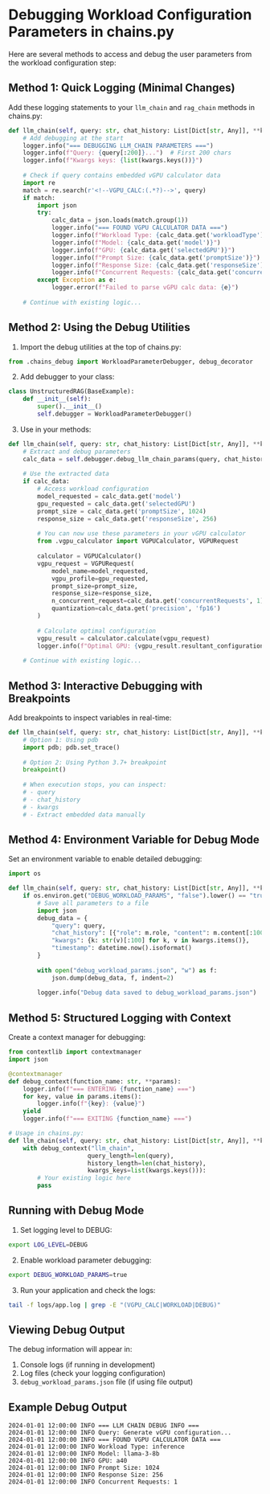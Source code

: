 # Debugging Workload Configuration Parameters in chains.py

Here are several methods to access and debug the user parameters from the workload configuration step:

## Method 1: Quick Logging (Minimal Changes)

Add these logging statements to your `llm_chain` and `rag_chain` methods in chains.py:

```python
def llm_chain(self, query: str, chat_history: List[Dict[str, Any]], **kwargs) -> Generator[str, None, None]:
    # Add debugging at the start
    logger.info("=== DEBUGGING LLM_CHAIN PARAMETERS ===")
    logger.info(f"Query: {query[:200]}...")  # First 200 chars
    logger.info(f"Kwargs keys: {list(kwargs.keys())}")
    
    # Check if query contains embedded vGPU calculator data
    import re
    match = re.search(r'<!--VGPU_CALC:(.*?)-->', query)
    if match:
        import json
        try:
            calc_data = json.loads(match.group(1))
            logger.info("=== FOUND VGPU CALCULATOR DATA ===")
            logger.info(f"Workload Type: {calc_data.get('workloadType')}")
            logger.info(f"Model: {calc_data.get('model')}")
            logger.info(f"GPU: {calc_data.get('selectedGPU')}")
            logger.info(f"Prompt Size: {calc_data.get('promptSize')}")
            logger.info(f"Response Size: {calc_data.get('responseSize')}")
            logger.info(f"Concurrent Requests: {calc_data.get('concurrentRequests')}")
        except Exception as e:
            logger.error(f"Failed to parse vGPU calc data: {e}")
    
    # Continue with existing logic...
```

## Method 2: Using the Debug Utilities

1. Import the debug utilities at the top of chains.py:
```python
from .chains_debug import WorkloadParameterDebugger, debug_decorator
```

2. Add debugger to your class:
```python
class UnstructuredRAG(BaseExample):
    def __init__(self):
        super().__init__()
        self.debugger = WorkloadParameterDebugger()
```

3. Use in your methods:
```python
def llm_chain(self, query: str, chat_history: List[Dict[str, Any]], **kwargs) -> Generator[str, None, None]:
    # Extract and debug parameters
    calc_data = self.debugger.debug_llm_chain_params(query, chat_history, **kwargs)
    
    # Use the extracted data
    if calc_data:
        # Access workload configuration
        model_requested = calc_data.get('model')
        gpu_requested = calc_data.get('selectedGPU')
        prompt_size = calc_data.get('promptSize', 1024)
        response_size = calc_data.get('responseSize', 256)
        
        # You can now use these parameters in your vGPU calculator
        from .vgpu_calculator import VGPUCalculator, VGPURequest
        
        calculator = VGPUCalculator()
        vgpu_request = VGPURequest(
            model_name=model_requested,
            vgpu_profile=gpu_requested,
            prompt_size=prompt_size,
            response_size=response_size,
            n_concurrent_request=calc_data.get('concurrentRequests', 1),
            quantization=calc_data.get('precision', 'fp16')
        )
        
        # Calculate optimal configuration
        vgpu_result = calculator.calculate(vgpu_request)
        logger.info(f"Optimal GPU: {vgpu_result.resultant_configuration.gpu_name}")
    
    # Continue with existing logic...
```

## Method 3: Interactive Debugging with Breakpoints

Add breakpoints to inspect variables in real-time:

```python
def llm_chain(self, query: str, chat_history: List[Dict[str, Any]], **kwargs) -> Generator[str, None, None]:
    # Option 1: Using pdb
    import pdb; pdb.set_trace()
    
    # Option 2: Using Python 3.7+ breakpoint
    breakpoint()
    
    # When execution stops, you can inspect:
    # - query
    # - chat_history
    # - kwargs
    # - Extract embedded data manually
```

## Method 4: Environment Variable for Debug Mode

Set an environment variable to enable detailed debugging:

```python
import os

def llm_chain(self, query: str, chat_history: List[Dict[str, Any]], **kwargs) -> Generator[str, None, None]:
    if os.environ.get("DEBUG_WORKLOAD_PARAMS", "false").lower() == "true":
        # Save all parameters to a file
        import json
        debug_data = {
            "query": query,
            "chat_history": [{"role": m.role, "content": m.content[:100]} for m in chat_history],
            "kwargs": {k: str(v)[:100] for k, v in kwargs.items()},
            "timestamp": datetime.now().isoformat()
        }
        
        with open("debug_workload_params.json", "w") as f:
            json.dump(debug_data, f, indent=2)
        
        logger.info("Debug data saved to debug_workload_params.json")
```

## Method 5: Structured Logging with Context

Create a context manager for debugging:

```python
from contextlib import contextmanager
import json

@contextmanager
def debug_context(function_name: str, **params):
    logger.info(f"=== ENTERING {function_name} ===")
    for key, value in params.items():
        logger.info(f"{key}: {value}")
    yield
    logger.info(f"=== EXITING {function_name} ===")

# Usage in chains.py:
def llm_chain(self, query: str, chat_history: List[Dict[str, Any]], **kwargs) -> Generator[str, None, None]:
    with debug_context("llm_chain", 
                      query_length=len(query),
                      history_length=len(chat_history),
                      kwargs_keys=list(kwargs.keys())):
        # Your existing logic here
        pass
```

## Running with Debug Mode

1. Set logging level to DEBUG:
```bash
export LOG_LEVEL=DEBUG
```

2. Enable workload parameter debugging:
```bash
export DEBUG_WORKLOAD_PARAMS=true
```

3. Run your application and check the logs:
```bash
tail -f logs/app.log | grep -E "(VGPU_CALC|WORKLOAD|DEBUG)"
```

## Viewing Debug Output

The debug information will appear in:
1. Console logs (if running in development)
2. Log files (check your logging configuration)
3. `debug_workload_params.json` file (if using file output)

## Example Debug Output

```
2024-01-01 12:00:00 INFO === LLM CHAIN DEBUG INFO ===
2024-01-01 12:00:00 INFO Query: Generate vGPU configuration...
2024-01-01 12:00:00 INFO === FOUND VGPU CALCULATOR DATA ===
2024-01-01 12:00:00 INFO Workload Type: inference
2024-01-01 12:00:00 INFO Model: llama-3-8b
2024-01-01 12:00:00 INFO GPU: a40
2024-01-01 12:00:00 INFO Prompt Size: 1024
2024-01-01 12:00:00 INFO Response Size: 256
2024-01-01 12:00:00 INFO Concurrent Requests: 1
``` 